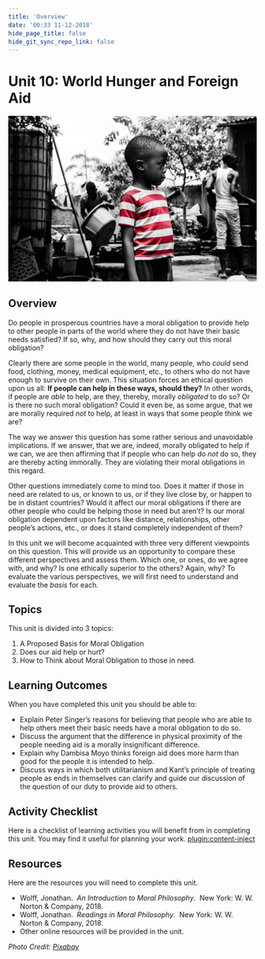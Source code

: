 ```yaml
---
title: 'Overview'
date: '00:33 11-12-2018'
hide_page_title: false
hide_git_sync_repo_link: false
---
```

Unit 10:  World Hunger and Foreign Aid
=====================================

![](U10_kid-2101832_1920.jpg)


Overview
--------
Do people in prosperous countries have a moral obligation to provide help to other people in parts of the world where they do not have their basic needs satisfied? If so, why, and how should they carry out this moral obligation?

Clearly there are some people in the world, many people, who *could* send food, clothing, money, medical equipment, etc., to others who do not have enough to survive on their own. This situation forces an ethical question upon us all: **If people can help in these ways, should they?** In other words, if people are *able* to help, are they, thereby, morally *obligated* to do so? Or is there no such moral obligation? Could it even be, as some argue, that we are morally required *not* to help, at least in ways that some people think we are?

The way we answer this question has some rather serious and unavoidable implications. If we answer, that we are, indeed, morally obligated to help if we can, we are then affirming that if people who can help do *not* do so, they are thereby acting immorally. They are violating their moral obligations in this regard.

Other questions immediately come to mind too. Does it matter if those in need are related to us, or known to us, or if they live close by, or happen to be in distant countries? Would it affect our moral obligations if there are other people who could be helping those in need but aren’t? Is our moral obligation dependent upon factors like distance, relationships, other people’s actions, etc., or does it stand completely independent of them?

In this unit we will become acquainted with three very different viewpoints on this question. This will provide us an opportunity to compare these different perspectives and assess them. Which one, or ones, do we agree with, and why? Is one ethically superior to the others? Again, why? To evaluate the various perspectives, we will first need to understand and evaluate the *basis* for each.

Topics
------
This unit is divided into 3 topics:
1.  A Proposed Basis for Moral Obligation
2.  Does our aid help or hurt?
3.  How to Think about Moral Obligation to those in need.

Learning Outcomes
-----------------

When you have completed this unit you should be able to:
-   Explain Peter Singer’s reasons for believing that people who are able to
    help others meet their basic needs have a moral obligation to do so.
-   Discuss the argument that the difference in physical proximity of the people
    needing aid is a morally insignificant difference.
-   Explain why Dambisa Moyo thinks foreign aid does more harm than good for the
    people it is intended to help.
-   Discuss ways in which both utilitarianism and Kant’s principle of treating
    people as ends in themselves can clarify and guide our discussion of the
    question of our duty to provide aid to others.


Activity Checklist
------------------
Here is a checklist of learning activities you will benefit from in completing this unit. You may find it useful for planning your work.
[plugin:content-inject](_schedule)

Resources
---------

Here are the resources you will need to complete this unit.
-   Wolff, Jonathan.  *An Introduction to Moral Philosophy*.  New York: W. W. Norton & Company, 2018.  
-   Wolff, Jonathan.  *Readings in Moral Philosophy*.  New York: W. W. Norton & Company, 2018.
-   Other online resources will be provided in the unit.

*Photo Credit: [Pixabay](https://pixabay.com/en/kid-child-sad-red-stripe-shirt-2101832/)*
